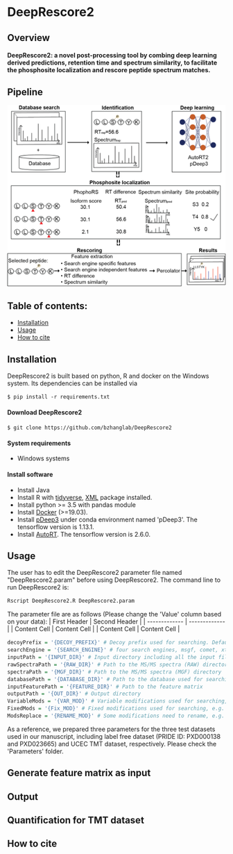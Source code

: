 # DeepRescore2

## Overview

#### DeepRescore2: a novel post-processing tool by combing deep learning derived predictions, retention time and spectrum similarity, to facilitate the phosphosite localization and rescore peptide spectrum matches. 


## Pipeline

![DeepRescore2 pipeline](Images/Figure1.png)

## Table of contents:

- [Installation](#Installation)
- [Usage](#Usage)
- [How to cite](#How-to-cite)

## Installation
DeepRescore2 is built based on python, R and docker on the Windows system. Its dependencies can be installed via
```shell
$ pip install -r requirements.txt
```

#### Download DeepRescore2

```shell
$ git clone https://github.com/bzhanglab/DeepRescore2
```

#### System requirements

* Windows systems

#### Install software

* Install Java
* Install R with [tidyverse](https://www.tidyverse.org/packages/), [XML](https://cran.r-project.org/web/packages/XML/index.html) package installed.
* Install python >= 3.5 with pandas module
* Install [Docker](https://docs.docker.com/install/) (>=19.03).
* Install [pDeep3](https://github.com/pFindStudio/pDeep3) under conda environment named 'pDeep3'. The tensorflow version is 1.13.1.
* Install [AutoRT](https://github.com/bzhanglab/AutoRT). The tensorflow version is 2.6.0.


## Usage

The user has to edit the DeepRescore2 parameter file named "DeepRescore2.param" before using DeepRescore2. The command line to run DeepRescore2 is:

```R
Rscript DeepRescore2.R DeepRescore2.param
```

The parameter file are as follows (Please change the 'Value' column based on your data):
| First Header  | Second Header |
| ------------- | ------------- |
| Content Cell  | Content Cell  |
| Content Cell  | Content Cell  |


```R
decoyPrefix = '{DECOY_PREFIX}' # Decoy prefix used for searching. Default is XXX_
searchEngine = '{SEARCH_ENGINE}' # four search engines, msgf, comet, xtandem, maxquant, are supported
inputPath = '{INPUT_DIR}' # Input directory including all the input files: MS/MS spectra (RAW and MGF), feature matrix, database
rawSpectraPath = '{RAW_DIR}' # Path to the MS/MS spectra (RAW) directory
spectraPath = '{MGF_DIR}' # Path to the MS/MS spectra (MGF) directory
databasePath = '{DATABASE_DIR}' # Path to the database used for searching
inputFeaturePath = '{FEATURE_DIR}' # Path to the feature matrix
outputPath = '{OUT_DIR}' # Output directory
VariableMods = '{VAR_MOD}' # Variable modifications used for searching, e.g. '1,Oxidation,M,15.994919,1;2,Phospho,S,79.966331,2;3,Phospho,T,79.966331,2;4,Phospho,Y,79.966331,2'
FixedMods = '{Fix_MOD}' # Fixed modifications used for searching, e.g. '5,Carbamidomethyl,C,57.021464,3'. If null, use 'null'
ModsReplace = '{RENAME_MOD}' # Some modifications need to rename, e.g. '\\[79.966331\\],Phospho'. If null, use 'null'
```
As a reference, we prepared three parameters for the three test datasets used in our manuscript, including label free dataset (PRIDE ID: PXD000138 and PXD023665) and UCEC TMT dataset, respectively. Please check the 'Parameters' folder.

## Generate feature matrix as input

## Output

## Quantification for TMT dataset

## How to cite

